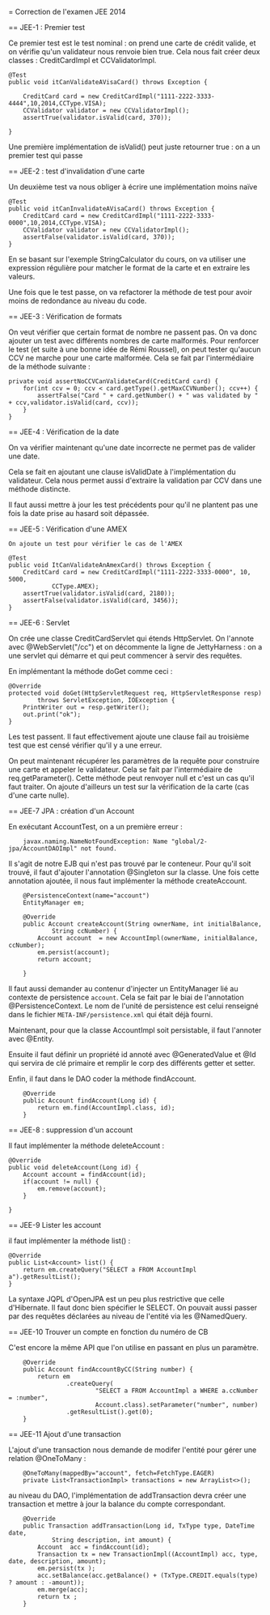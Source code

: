 = Correction de l'examen JEE 2014

== JEE-1 : Premier test

Ce premier test est le test nominal : on prend une carte de crédit valide, et on vérifie qu'un validateur nous renvoie bien true. Cela nous fait créer deux classes : CreditCardImpl et CCValidatorImpl.

    @Test
    public void itCanValidateAVisaCard() throws Exception {

        CreditCard card = new CreditCardImpl("1111-2222-3333-4444",10,2014,CCType.VISA);
        CCValidator validator = new CCValidatorImpl();
        assertTrue(validator.isValid(card, 370));

    }

Une première implémentation de isValid() peut juste retourner true : on a un premier test qui passe


== JEE-2 : test d'invalidation d'une carte

Un deuxième test va nous obliger à écrire une implémentation moins naïve

    @Test
    public void itCanInvalidateAVisaCard() throws Exception {
        CreditCard card = new CreditCardImpl("1111-2222-3333-0000",10,2014,CCType.VISA);
        CCValidator validator = new CCValidatorImpl();
        assertFalse(validator.isValid(card, 370));
    }

En se basant sur l'exemple StringCalculator du cours, on va utiliser une expression régulière pour matcher le format de la carte et en extraire les valeurs.

Une fois que le test passe, on va refactorer la méthode de test pour avoir moins de redondance au niveau du code.



== JEE-3 : Vérification de formats

On veut vérifier que certain format de nombre ne passent pas. On va donc ajouter un test avec différents nombres de carte malformés. Pour renforcer le test (et suite à une bonne idée de Rémi Roussel), on peut tester qu'aucun CCV ne marche pour une carte malformée. Cela se fait par l'intermédiaire de la méthode suivante :

    private void assertNoCCVCanValidateCard(CreditCard card) {
        for(int ccv = 0; ccv < card.getType().getMaxCCVNumber(); ccv++) {
            assertFalse("Card " + card.getNumber() + " was validated by " + ccv,validator.isValid(card, ccv));
        }
    }



== JEE-4 : Vérification de la date

On va vérifier maintenant qu'une date incorrecte ne permet pas de valider une date.

Cela se fait en ajoutant une clause isValidDate à l'implémentation du validateur. Cela nous permet aussi d'extraire la validation par CCV dans une méthode distincte.

Il faut aussi mettre à jour les test précédents pour qu'il ne plantent pas une fois la date prise au hasard soit dépassée.

== JEE-5 : Vérification d'une AMEX

    On ajoute un test pour vérifier le cas de l'AMEX

    @Test
    public void ItCanValidateAnAmexCard() throws Exception {
        CreditCard card = new CreditCardImpl("1111-2222-3333-0000", 10, 5000,
                CCType.AMEX);
        assertTrue(validator.isValid(card, 2180));
        assertFalse(validator.isValid(card, 3456));
    }

== JEE-6 : Servlet

On crée une classe CreditCardServlet qui étends HttpServlet. On l'annote avec @WebServlet("/cc") et on décommente la ligne de JettyHarness : on a une servlet qui démarre et qui peut commencer à servir des requêtes.

En implémentant la méthode doGet comme ceci :

    @Override
    protected void doGet(HttpServletRequest req, HttpServletResponse resp)
            throws ServletException, IOException {
        PrintWriter out = resp.getWriter();
        out.print("ok");
    }

Les test passent. Il faut effectivement ajoute une clause fail au troisième test que est censé vérifier qu'il y a une erreur.

On peut maintenant récupérer les paramètres de la requête pour construire une carte et appeler le validateur. Cela se fait par l'intermédiaire de req.getParameter(). Cette méthode peut renvoyer null et c'est un cas qu'il faut traiter. On ajoute d'ailleurs un test sur la vérification de la carte (cas d'une carte nulle).





== JEE-7 JPA : création d'un Account

En exécutant AccountTest, on a un première erreur :

        javax.naming.NameNotFoundException: Name "global/2-jpa/AccountDAOImpl" not found.

Il s'agit de notre EJB qui n'est pas trouvé par le conteneur. Pour qu'il soit trouvé, il faut d'ajouter l'annotation @Singleton sur la classe.
Une fois cette annotation ajoutée, il nous faut implémenter la méthode createAccount.

        @PersistenceContext(name="account")
        EntityManager em;

        @Override
        public Account createAccount(String ownerName, int initialBalance,
                String ccNumber) {
            Account account  = new AccountImpl(ownerName, initialBalance, ccNumber);
            em.persist(account);
            return account;

        }

Il faut aussi demander au contenur d'injecter un EntityManager lié au contexte de persistence `account`. Cela se fait par le biai de l'annotation @PersistenceContext. Le nom de l'unité de persistence est celui renseigné dans le fichier `META-INF/persistence.xml` qui était déjà fourni.

Maintenant, pour que la classe AccountImpl soit persistable, il faut l'annoter avec @Entity.

Ensuite il faut définir un propriété id annoté avec @GeneratedValue et @Id qui servira de clé primaire et remplir le corp des différents getter et setter.

Enfin, il faut dans le DAO coder la méthode findAccount.

        @Override
        public Account findAccount(Long id) {
            return em.find(AccountImpl.class, id);
        }

== JEE-8 : suppression d'un account

Il faut implémenter la méthode deleteAccount :

    @Override
    public void deleteAccount(Long id) {
        Account account = findAccount(id);
        if(account != null) {
            em.remove(account);
        }

    }

== JEE-9 Lister les account

il faut implémenter la méthode list() :

    @Override
    public List<Account> list() {
        return em.createQuery("SELECT a FROM AccountImpl a").getResultList();
    }

La syntaxe JQPL d'OpenJPA est un peu plus restrictive que celle d'Hibernate. Il faut donc bien spécifier le SELECT. On pouvait aussi passer par des requêtes déclarées au niveau de l'entité via les @NamedQuery.



== JEE-10 Trouver un compte en fonction du numéro de CB

C'est encore la même API que l'on utilise en passant en plus un paramètre.

        @Override
        public Account findAccountByCC(String number) {
            return em
                    .createQuery(
                            "SELECT a FROM AccountImpl a WHERE a.ccNumber = :number",
                            Account.class).setParameter("number", number)
                    .getResultList().get(0);
        }


== JEE-11 Ajout d'une transaction

L'ajout d'une transaction nous demande de modifer l'entité pour gérer une relation @OneToMany :

        @OneToMany(mappedBy="account", fetch=FetchType.EAGER)
        private List<TransactionImpl> transactions = new ArrayList<>();

au niveau du DAO, l'implémentation de addTransaction devra créer une transaction et mettre à jour la balance du compte correspondant.

        @Override
        public Transaction addTransaction(Long id, TxType type, DateTime date,
                String description, int amount) {
            Account  acc = findAccount(id);
            Transaction tx = new TransactionImpl((AccountImpl) acc, type, date, description, amount);
            em.persist(tx );
            acc.setBalance(acc.getBalance() + (TxType.CREDIT.equals(type) ? amount : -amount));
            em.merge(acc);
            return tx ;
        }


